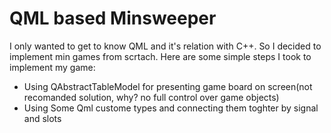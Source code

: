 # QML based Minsweeper
I only wanted to get to know QML and it's relation with C++. So I decided to implement min games from scrtach. Here are some simple
steps I took to implement my game:

* Using QAbstractTableModel for presenting game board on screen(not recomanded solution, why? no full control over game objects)
* Using Some Qml custome types and connecting them toghter by signal and slots


